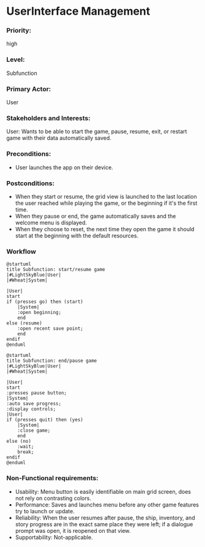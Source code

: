 # UserInterface Management

### Priority:
high
### Level:
Subfunction
### Primary Actor:
User

### Stakeholders and Interests:
<p>
User: Wants to be able to start the game, pause, resume, exit, or restart game with their data automatically saved.</p>

### Preconditions:

<ul>
<li>User launches the app on their device.</li>
</ul>

### Postconditions:

<ul>
<li>When they start or resume, the grid view is launched to the last location the user reached while 
playing the game, or the beginning if it's the first time.</li>
<li>When they pause or end, the game automatically saves and the welcome menu is displayed.</li>
<li>When they choose to reset, the next time they open the game it should start at the beginning with the default resources.</li>
</ul>

### Workflow
```PlantUML
@startuml
title Subfunction: start/resume game
|#LightSkyBlue|User|
|#Wheat|System|

|User|
start
if (presses go) then (start)
    |System|
    :open beginning;
    end
else (resume)
    :open recent save point;
    end
endif
@enduml
```
```PlantUML
@startuml
title Subfunction: end/pause game
|#LightSkyBlue|User|
|#Wheat|System|

|User|
start
:presses pause button;
|System|
:auto save progress;
:display controls;
|User|
if (presses quit) then (yes)
    |System|
    :close game;
    end
else (no)
    :wait;
    break;
endif
@enduml
```

### Non-Functional requirements:
<ul>
<li>Usability: Menu button is easily identifiable on main grid screen, does not rely on contrasting colors. </li>
<li>Performance: Saves and launches menu before any other game features try to launch or update.</li>
<li>Reliability: When the user resumes after pause, the ship, inventory, and story progress are in the
exact same place they were left; if a dialogue prompt was open, it is reopened on that view.</li>
<li>Supportability: Not-applicable. </li>
</ul>

